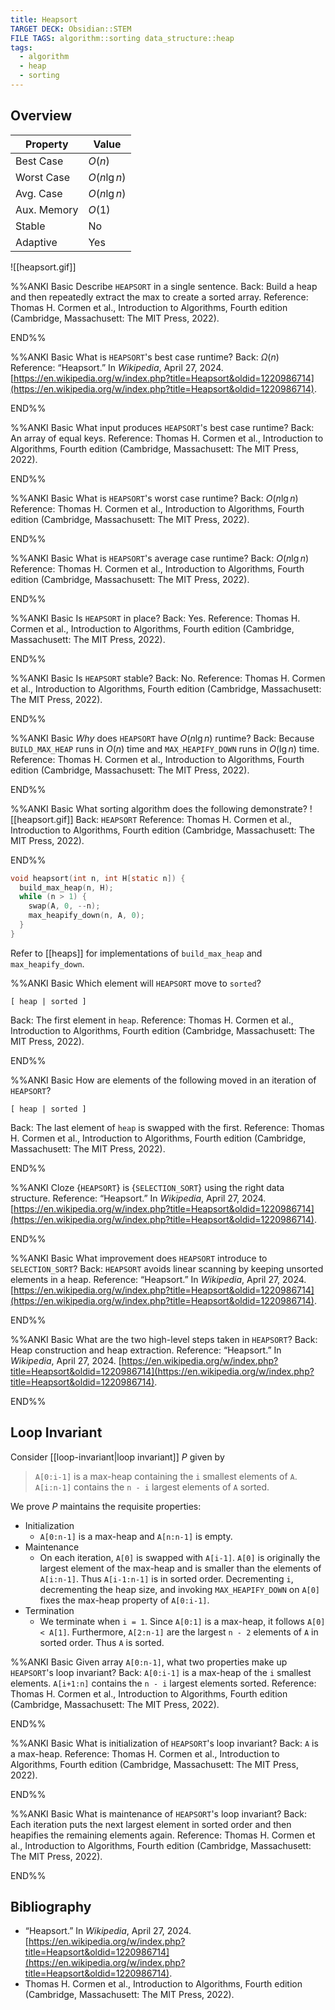 ```yaml
---
title: Heapsort
TARGET DECK: Obsidian::STEM
FILE TAGS: algorithm::sorting data_structure::heap
tags:
  - algorithm
  - heap
  - sorting
---
```


## Overview

| Property    | Value        |
| ----------- | ------------ |
| Best Case   | $O(n)$       |
| Worst Case  | $O(n\lg{n})$ |
| Avg. Case   | $O(n\lg{n})$ |
| Aux. Memory | $O(1)$       |
| Stable      | No           |
| Adaptive    | Yes          |

![[heapsort.gif]]

%%ANKI
Basic
Describe `HEAPSORT` in a single sentence.
Back: Build a heap and then repeatedly extract the max to create a sorted array.
Reference: Thomas H. Cormen et al., Introduction to Algorithms, Fourth edition (Cambridge, Massachusett: The MIT Press, 2022).
<!--ID: 1714410566819-->
END%%

%%ANKI
Basic
What is `HEAPSORT`'s best case runtime?
Back: $\Omega(n)$
Reference: “Heapsort.” In _Wikipedia_, April 27, 2024. [https://en.wikipedia.org/w/index.php?title=Heapsort&oldid=1220986714](https://en.wikipedia.org/w/index.php?title=Heapsort&oldid=1220986714).
<!--ID: 1714410566821-->
END%%

%%ANKI
Basic
What input produces `HEAPSORT`'s best case runtime?
Back: An array of equal keys.
Reference: Thomas H. Cormen et al., Introduction to Algorithms, Fourth edition (Cambridge, Massachusett: The MIT Press, 2022).
<!--ID: 1714410566823-->
END%%

%%ANKI
Basic
What is `HEAPSORT`'s worst case runtime?
Back: $O(n\lg{n})$
Reference: Thomas H. Cormen et al., Introduction to Algorithms, Fourth edition (Cambridge, Massachusett: The MIT Press, 2022).
<!--ID: 1714410566825-->
END%%

%%ANKI
Basic
What is `HEAPSORT`'s average case runtime?
Back: $O(n\lg{n})$
Reference: Thomas H. Cormen et al., Introduction to Algorithms, Fourth edition (Cambridge, Massachusett: The MIT Press, 2022).
<!--ID: 1714410566826-->
END%%

%%ANKI
Basic
Is `HEAPSORT` in place?
Back: Yes.
Reference: Thomas H. Cormen et al., Introduction to Algorithms, Fourth edition (Cambridge, Massachusett: The MIT Press, 2022).
<!--ID: 1714410566828-->
END%%

%%ANKI
Basic
Is `HEAPSORT` stable?
Back: No.
Reference: Thomas H. Cormen et al., Introduction to Algorithms, Fourth edition (Cambridge, Massachusett: The MIT Press, 2022).
<!--ID: 1714410566829-->
END%%

%%ANKI
Basic
*Why* does `HEAPSORT` have $O(n\lg{n})$ runtime?
Back: Because `BUILD_MAX_HEAP` runs in $O(n)$ time and `MAX_HEAPIFY_DOWN` runs in $O(\lg{n})$ time.
Reference: Thomas H. Cormen et al., Introduction to Algorithms, Fourth edition (Cambridge, Massachusett: The MIT Press, 2022).
<!--ID: 1714410566831-->
END%%

%%ANKI
Basic
What sorting algorithm does the following demonstrate?
![[heapsort.gif]]
Back: `HEAPSORT`
Reference: Thomas H. Cormen et al., Introduction to Algorithms, Fourth edition (Cambridge, Massachusett: The MIT Press, 2022).
<!--ID: 1714410566833-->
END%%

```c
void heapsort(int n, int H[static n]) {
  build_max_heap(n, H);
  while (n > 1) {
    swap(A, 0, --n);
    max_heapify_down(n, A, 0);
  }
}
```

Refer to [[heaps]] for implementations of `build_max_heap` and `max_heapify_down`.

%%ANKI
Basic
Which element will `HEAPSORT` move to `sorted`?
```
[ heap | sorted ]
```
Back: The first element in `heap`.
Reference: Thomas H. Cormen et al., Introduction to Algorithms, Fourth edition (Cambridge, Massachusett: The MIT Press, 2022).
<!--ID: 1714410566834-->
END%%

%%ANKI
Basic
How are elements of the following moved in an iteration of `HEAPSORT`?
```
[ heap | sorted ]
```
Back: The last element of `heap` is swapped with the first.
Reference: Thomas H. Cormen et al., Introduction to Algorithms, Fourth edition (Cambridge, Massachusett: The MIT Press, 2022).
<!--ID: 1714410566836-->
END%%

%%ANKI
Cloze
{`HEAPSORT`} is {`SELECTION_SORT`} using the right data structure.
Reference: “Heapsort.” In _Wikipedia_, April 27, 2024. [https://en.wikipedia.org/w/index.php?title=Heapsort&oldid=1220986714](https://en.wikipedia.org/w/index.php?title=Heapsort&oldid=1220986714).
<!--ID: 1714410566838-->
END%%

%%ANKI
Basic
What improvement does `HEAPSORT` introduce to `SELECTION_SORT`?
Back: `HEAPSORT` avoids linear scanning by keeping unsorted elements in a heap.
Reference: “Heapsort.” In _Wikipedia_, April 27, 2024. [https://en.wikipedia.org/w/index.php?title=Heapsort&oldid=1220986714](https://en.wikipedia.org/w/index.php?title=Heapsort&oldid=1220986714).
<!--ID: 1714410566840-->
END%%

%%ANKI
Basic
What are the two high-level steps taken in `HEAPSORT`?
Back: Heap construction and heap extraction.
Reference: “Heapsort.” In _Wikipedia_, April 27, 2024. [https://en.wikipedia.org/w/index.php?title=Heapsort&oldid=1220986714](https://en.wikipedia.org/w/index.php?title=Heapsort&oldid=1220986714).
<!--ID: 1714410566841-->
END%%

## Loop Invariant

Consider [[loop-invariant|loop invariant]] $P$ given by

> `A[0:i-1]` is a max-heap containing the `i` smallest elements of `A`. `A[i:n-1]` contains the `n - i` largest elements of `A` sorted.

We prove $P$ maintains the requisite properties:

* Initialization
	* `A[0:n-1]` is a max-heap and `A[n:n-1]` is empty.
* Maintenance
	* On each iteration, `A[0]` is swapped with `A[i-1]`. `A[0]` is originally the largest element of the max-heap and is smaller than the elements of `A[i:n-1]`. Thus `A[i-1:n-1]` is in sorted order. Decrementing `i`, decrementing the heap size, and invoking `MAX_HEAPIFY_DOWN` on `A[0]` fixes the max-heap property of `A[0:i-1]`.
* Termination
	* We terminate when `i = 1`. Since `A[0:1]` is a max-heap, it follows `A[0] < A[1]`. Furthermore, `A[2:n-1]` are the largest `n - 2` elements of `A` in sorted order. Thus `A` is sorted.

%%ANKI
Basic
Given array `A[0:n-1]`, what two properties make up `HEAPSORT`'s loop invariant?
Back: `A[0:i-1]` is a max-heap of the `i` smallest elements. `A[i+1:n]` contains the `n - i` largest elements sorted.
Reference: Thomas H. Cormen et al., Introduction to Algorithms, Fourth edition (Cambridge, Massachusett: The MIT Press, 2022).
<!--ID: 1714410566843-->
END%%

%%ANKI
Basic
What is initialization of `HEAPSORT`'s loop invariant?
Back: `A` is a max-heap.
Reference: Thomas H. Cormen et al., Introduction to Algorithms, Fourth edition (Cambridge, Massachusett: The MIT Press, 2022).
<!--ID: 1714410566845-->
END%%

%%ANKI
Basic
What is maintenance of `HEAPSORT`'s loop invariant?
Back: Each iteration puts the next largest element in sorted order and then heapifies the remaining elements again.
Reference: Thomas H. Cormen et al., Introduction to Algorithms, Fourth edition (Cambridge, Massachusett: The MIT Press, 2022).
<!--ID: 1714410566846-->
END%%

## Bibliography

* “Heapsort.” In _Wikipedia_, April 27, 2024. [https://en.wikipedia.org/w/index.php?title=Heapsort&oldid=1220986714](https://en.wikipedia.org/w/index.php?title=Heapsort&oldid=1220986714).
* Thomas H. Cormen et al., Introduction to Algorithms, Fourth edition (Cambridge, Massachusett: The MIT Press, 2022).
